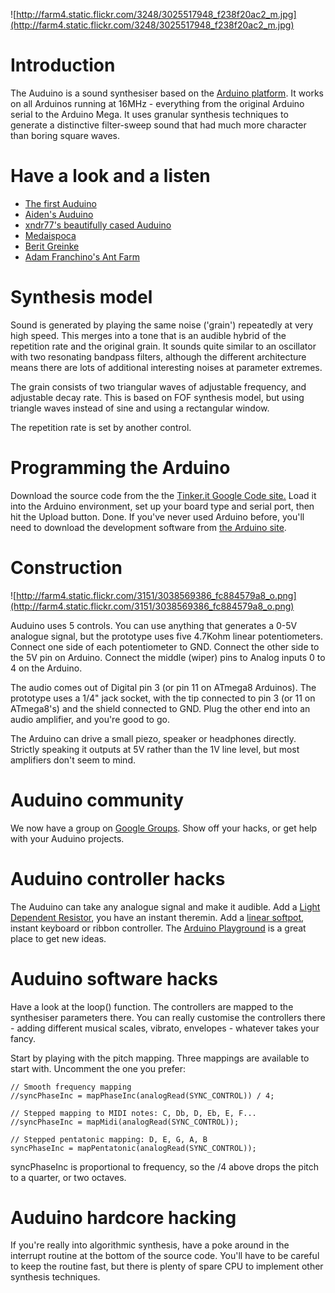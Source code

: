 ![http://farm4.static.flickr.com/3248/3025517948_f238f20ac2_m.jpg](http://farm4.static.flickr.com/3248/3025517948_f238f20ac2_m.jpg)

# Introduction #

The Auduino is a sound synthesiser based on the [Arduino platform](http://arduino.cc). It works on all Arduinos running at 16MHz - everything from the original Arduino serial to the Arduino Mega. It uses granular synthesis techniques to generate a distinctive filter-sweep sound that had much more character than boring square waves.

# Have a look and a listen #

  * [The first Auduino](http://www.vimeo.com/2266458)
  * [Aiden's Auduino](http://www.flickr.com/photos/7175086@N05/3066332467/in/pool-72216309@N00)
  * [xndr77's beautifully cased Auduino](http://www.flickr.com/photos/machinecollective/sets/72157610797368431/)
  * [Medaispoca](http://www.vimeo.com/2473393)
  * [Berit Greinke](http://textilefutures.co.uk/exchange/bin/view/TextileFutures/SHhH)
  * [Adam Franchino's Ant Farm](http://adamfranchino.net/2010/04/26/arduino-ant-farm/)

# Synthesis model #
Sound is generated by playing the same noise ('grain') repeatedly at very high speed. This merges into a tone that is an audible hybrid of the repetition rate and the original grain. It sounds quite similar to an oscillator with two resonating bandpass filters, although the different architecture means there are lots of additional interesting noises at parameter extremes.

The grain consists of two triangular waves of adjustable frequency, and adjustable decay rate. This is based on FOF synthesis model, but using triangle waves instead of sine and using a rectangular window.

The repetition rate is set by another control.

# Programming the Arduino #

Download the source code from the the [Tinker.it Google Code site.](http://code.google.com/p/tinkerit) Load it into the Arduino environment, set up your board type and serial port, then hit the Upload button. Done. If you've never used Arduino before, you'll need to download the development software from [the Arduino site](http://arduino.cc).

# Construction #
![http://farm4.static.flickr.com/3151/3038569386_fc884579a8_o.png](http://farm4.static.flickr.com/3151/3038569386_fc884579a8_o.png)

Auduino uses 5 controls. You can use anything that generates a 0-5V analogue signal, but the prototype uses five 4.7Kohm linear potentiometers. Connect one side of each potentiometer to GND. Connect the other side to the 5V pin on Arduino. Connect the middle (wiper) pins to Analog inputs 0 to 4 on the Arduino.

The audio comes out of Digital pin 3 (or pin 11 on ATmega8 Arduinos). The prototype uses a 1/4" jack socket, with the tip connected to pin 3 (or 11 on ATmega8's) and the shield connected to GND. Plug the other end into an audio amplifier, and you're good to go.

The Arduino can drive a small piezo, speaker or headphones directly. Strictly speaking it outputs at 5V rather than the 1V line level, but most amplifiers don't seem to mind.

# Auduino community #
We now have a group on [Google Groups](http://groups.google.com/group/auduino). Show off your hacks, or get help with your Auduino projects.

# Auduino controller hacks #
The Auduino can take any analogue signal and make it audible. Add a [Light Dependent Resistor](http://www.rapidonline.com/Electronic-Components/Optoelectronics/Photodetectors/Miniature-light-dependent-resistor/29399/kw/light%20dependent%20resistor), you have an instant theremin. Add a [linear softpot](http://www.sparkfun.com/commerce/product_info.php?products_id=8607), instant keyboard or ribbon controller. The [Arduino Playground](http://www.arduino.cc/playground/) is a great place to get new ideas.

# Auduino software hacks #
Have a look at the loop() function. The controllers are mapped to the synthesiser parameters there. You can really customise the controllers there - adding different musical scales, vibrato, envelopes - whatever takes your fancy.

Start by playing with the pitch mapping. Three mappings are available to start with. Uncomment the one you prefer:
```
// Smooth frequency mapping
//syncPhaseInc = mapPhaseInc(analogRead(SYNC_CONTROL)) / 4;

// Stepped mapping to MIDI notes: C, Db, D, Eb, E, F...
//syncPhaseInc = mapMidi(analogRead(SYNC_CONTROL));

// Stepped pentatonic mapping: D, E, G, A, B
syncPhaseInc = mapPentatonic(analogRead(SYNC_CONTROL));
```

syncPhaseInc is proportional to frequency, so the /4 above drops the pitch to a quarter, or two octaves.

# Auduino hardcore hacking #
If you're really into algorithmic synthesis, have a poke around in the interrupt routine at the bottom of the source code. You'll have to be careful to keep the routine fast, but there is plenty of spare CPU to implement other synthesis techniques.